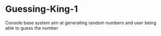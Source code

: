 # Guessing-King-1
Console base system aim at generating random numbers and user being able to guess the number
